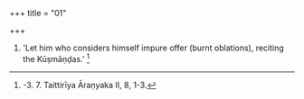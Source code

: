 +++
title = "01"

+++
1. 'Let him who considers himself impure offer (burnt oblations), reciting the Kūṣmāṇḍas.' [^1] 


[^1]:  -3. 7. Taittirīya Āraṇyaka II, 8, 1-3.
